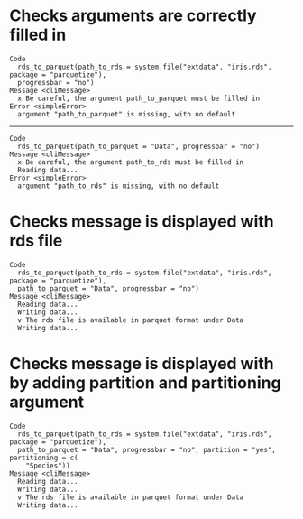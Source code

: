 # Checks arguments are correctly filled in

    Code
      rds_to_parquet(path_to_rds = system.file("extdata", "iris.rds", package = "parquetize"),
      progressbar = "no")
    Message <cliMessage>
      x Be careful, the argument path_to_parquet must be filled in
    Error <simpleError>
      argument "path_to_parquet" is missing, with no default

---

    Code
      rds_to_parquet(path_to_parquet = "Data", progressbar = "no")
    Message <cliMessage>
      x Be careful, the argument path_to_rds must be filled in
      Reading data...
    Error <simpleError>
      argument "path_to_rds" is missing, with no default

# Checks message is displayed with rds file

    Code
      rds_to_parquet(path_to_rds = system.file("extdata", "iris.rds", package = "parquetize"),
      path_to_parquet = "Data", progressbar = "no")
    Message <cliMessage>
      Reading data...
      Writing data...
      v The rds file is available in parquet format under Data
      Writing data...

# Checks message is displayed with by adding partition and partitioning argument

    Code
      rds_to_parquet(path_to_rds = system.file("extdata", "iris.rds", package = "parquetize"),
      path_to_parquet = "Data", progressbar = "no", partition = "yes", partitioning = c(
        "Species"))
    Message <cliMessage>
      Reading data...
      Writing data...
      v The rds file is available in parquet format under Data
      Writing data...

